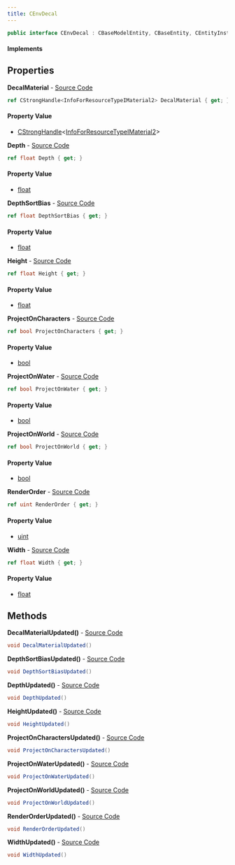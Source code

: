 ```yaml
---
title: CEnvDecal
---
```


```csharp
public interface CEnvDecal : CBaseModelEntity, CBaseEntity, CEntityInstance, ISchemaClass<CEntityInstance>, ISchemaClass<CBaseEntity>, ISchemaClass<CBaseModelEntity>, ISchemaClass<CEnvDecal>, ISchemaField, ISchemaClass, INativeHandle
```

#### Implements

## Properties

**DecalMaterial** - [Source Code](https://github.com/swiftly-solution/swiftlys2/blob/master/managed/src/SwiftlyS2.Generated/Schemas/Interfaces/CEnvDecal.cs#L16)

```csharp
ref CStrongHandle<InfoForResourceTypeIMaterial2> DecalMaterial { get; }
```

#### Property Value

- [CStrongHandle](/docs/api/shared/natives/cstronghandle-1)<[InfoForResourceTypeIMaterial2](/docs/api/shared/schemadefinitions/infoforresourcetypeimaterial2)>

**Depth** - [Source Code](https://github.com/swiftly-solution/swiftlys2/blob/master/managed/src/SwiftlyS2.Generated/Schemas/Interfaces/CEnvDecal.cs#L22)

```csharp
ref float Depth { get; }
```

#### Property Value

- [float](https://learn.microsoft.com/dotnet/api/system.single)

**DepthSortBias** - [Source Code](https://github.com/swiftly-solution/swiftlys2/blob/master/managed/src/SwiftlyS2.Generated/Schemas/Interfaces/CEnvDecal.cs#L32)

```csharp
ref float DepthSortBias { get; }
```

#### Property Value

- [float](https://learn.microsoft.com/dotnet/api/system.single)

**Height** - [Source Code](https://github.com/swiftly-solution/swiftlys2/blob/master/managed/src/SwiftlyS2.Generated/Schemas/Interfaces/CEnvDecal.cs#L20)

```csharp
ref float Height { get; }
```

#### Property Value

- [float](https://learn.microsoft.com/dotnet/api/system.single)

**ProjectOnCharacters** - [Source Code](https://github.com/swiftly-solution/swiftlys2/blob/master/managed/src/SwiftlyS2.Generated/Schemas/Interfaces/CEnvDecal.cs#L28)

```csharp
ref bool ProjectOnCharacters { get; }
```

#### Property Value

- [bool](https://learn.microsoft.com/dotnet/api/system.boolean)

**ProjectOnWater** - [Source Code](https://github.com/swiftly-solution/swiftlys2/blob/master/managed/src/SwiftlyS2.Generated/Schemas/Interfaces/CEnvDecal.cs#L30)

```csharp
ref bool ProjectOnWater { get; }
```

#### Property Value

- [bool](https://learn.microsoft.com/dotnet/api/system.boolean)

**ProjectOnWorld** - [Source Code](https://github.com/swiftly-solution/swiftlys2/blob/master/managed/src/SwiftlyS2.Generated/Schemas/Interfaces/CEnvDecal.cs#L26)

```csharp
ref bool ProjectOnWorld { get; }
```

#### Property Value

- [bool](https://learn.microsoft.com/dotnet/api/system.boolean)

**RenderOrder** - [Source Code](https://github.com/swiftly-solution/swiftlys2/blob/master/managed/src/SwiftlyS2.Generated/Schemas/Interfaces/CEnvDecal.cs#L24)

```csharp
ref uint RenderOrder { get; }
```

#### Property Value

- [uint](https://learn.microsoft.com/dotnet/api/system.uint32)

**Width** - [Source Code](https://github.com/swiftly-solution/swiftlys2/blob/master/managed/src/SwiftlyS2.Generated/Schemas/Interfaces/CEnvDecal.cs#L18)

```csharp
ref float Width { get; }
```

#### Property Value

- [float](https://learn.microsoft.com/dotnet/api/system.single)

## Methods

**DecalMaterialUpdated()** - [Source Code](https://github.com/swiftly-solution/swiftlys2/blob/master/managed/src/SwiftlyS2.Generated/Schemas/Interfaces/CEnvDecal.cs#L34)

```csharp
void DecalMaterialUpdated()
```

**DepthSortBiasUpdated()** - [Source Code](https://github.com/swiftly-solution/swiftlys2/blob/master/managed/src/SwiftlyS2.Generated/Schemas/Interfaces/CEnvDecal.cs#L42)

```csharp
void DepthSortBiasUpdated()
```

**DepthUpdated()** - [Source Code](https://github.com/swiftly-solution/swiftlys2/blob/master/managed/src/SwiftlyS2.Generated/Schemas/Interfaces/CEnvDecal.cs#L37)

```csharp
void DepthUpdated()
```

**HeightUpdated()** - [Source Code](https://github.com/swiftly-solution/swiftlys2/blob/master/managed/src/SwiftlyS2.Generated/Schemas/Interfaces/CEnvDecal.cs#L36)

```csharp
void HeightUpdated()
```

**ProjectOnCharactersUpdated()** - [Source Code](https://github.com/swiftly-solution/swiftlys2/blob/master/managed/src/SwiftlyS2.Generated/Schemas/Interfaces/CEnvDecal.cs#L40)

```csharp
void ProjectOnCharactersUpdated()
```

**ProjectOnWaterUpdated()** - [Source Code](https://github.com/swiftly-solution/swiftlys2/blob/master/managed/src/SwiftlyS2.Generated/Schemas/Interfaces/CEnvDecal.cs#L41)

```csharp
void ProjectOnWaterUpdated()
```

**ProjectOnWorldUpdated()** - [Source Code](https://github.com/swiftly-solution/swiftlys2/blob/master/managed/src/SwiftlyS2.Generated/Schemas/Interfaces/CEnvDecal.cs#L39)

```csharp
void ProjectOnWorldUpdated()
```

**RenderOrderUpdated()** - [Source Code](https://github.com/swiftly-solution/swiftlys2/blob/master/managed/src/SwiftlyS2.Generated/Schemas/Interfaces/CEnvDecal.cs#L38)

```csharp
void RenderOrderUpdated()
```

**WidthUpdated()** - [Source Code](https://github.com/swiftly-solution/swiftlys2/blob/master/managed/src/SwiftlyS2.Generated/Schemas/Interfaces/CEnvDecal.cs#L35)

```csharp
void WidthUpdated()
```

